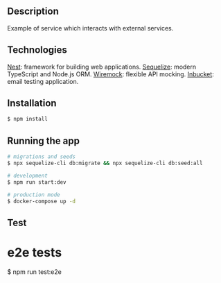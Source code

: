## Description

Example of service which interacts with external services.

## Technologies

[Nest](https://github.com/nestjs/nest): framework for building web applications.
[Sequelize](https://github.com/sequelize/sequelize-typescript): modern TypeScript and Node.js ORM.
[Wiremock](https://wiremock.org): flexible API mocking.
[Inbucket](https://inbucket.org): email testing application.
## Installation

```bash
$ npm install
```

## Running the app

```bash
# migrations and seeds
$ npx sequelize-cli db:migrate && npx sequelize-cli db:seed:all

# development
$ npm run start:dev

# production mode
$ docker-compose up -d
```

## Test
# e2e tests
$ npm run test:e2e
